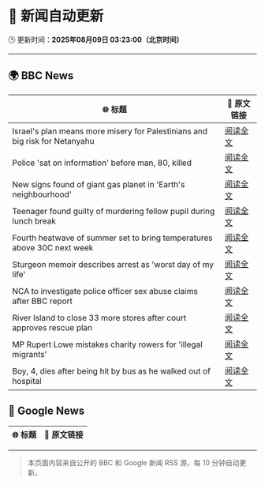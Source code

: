 # 🧠 新闻自动更新

🕒 更新时间：**2025年08月09日 03:23:00（北京时间）**

---

## 🌍 BBC News

| 🌐 标题 | 🔗 原文链接 |
|--------|-------------|
| Israel's plan means more misery for Palestinians and big risk for Netanyahu | [阅读全文](https://www.bbc.com/news/articles/cvgv9jj9np7o?at_medium=RSS&at_campaign=rss) |
| Police 'sat on information' before man, 80, killed | [阅读全文](https://www.bbc.com/news/articles/cgern08j998o?at_medium=RSS&at_campaign=rss) |
| New signs found of giant gas planet in 'Earth's neighbourhood' | [阅读全文](https://www.bbc.com/news/articles/cx2xezw3dkpo?at_medium=RSS&at_campaign=rss) |
| Teenager found guilty of murdering fellow pupil during lunch break | [阅读全文](https://www.bbc.com/news/articles/cn5e4yw9pr2o?at_medium=RSS&at_campaign=rss) |
| Fourth heatwave of summer set to bring temperatures above 30C next week | [阅读全文](https://www.bbc.com/weather/articles/czjm4zl20wzo?at_medium=RSS&at_campaign=rss) |
| Sturgeon memoir describes arrest as 'worst day of my life' | [阅读全文](https://www.bbc.com/news/articles/clyv8n0v75vo?at_medium=RSS&at_campaign=rss) |
| NCA to investigate police officer sex abuse claims after BBC report | [阅读全文](https://www.bbc.com/news/articles/cjw6qj990lno?at_medium=RSS&at_campaign=rss) |
| River Island to close 33 more stores after court approves rescue plan | [阅读全文](https://www.bbc.com/news/articles/cr4ez9pn9z6o?at_medium=RSS&at_campaign=rss) |
| MP Rupert Lowe mistakes charity rowers for 'illegal migrants' | [阅读全文](https://www.bbc.com/news/articles/cdd32lnq445o?at_medium=RSS&at_campaign=rss) |
| Boy, 4, dies after being hit by bus as he walked out of hospital | [阅读全文](https://www.bbc.com/news/articles/c5ylxv7wd33o?at_medium=RSS&at_campaign=rss) |

## 📰 Google News

| 🌐 标题 | 🔗 原文链接 |
|--------|-------------|

---
> 本页面内容来自公开的 BBC 和 Google 新闻 RSS 源，每 10 分钟自动更新。